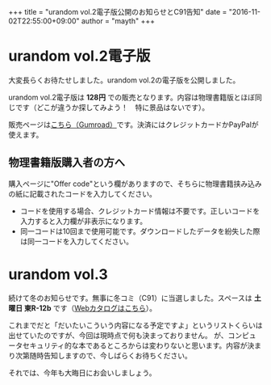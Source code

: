 +++
title = "urandom vol.2電子版公開のお知らせとC91告知"
date = "2016-11-02T22:55:00+09:00"
author = "mayth"
+++

# urandom vol.2電子版

大変長らくお待たせしました。urandom vol.2の電子版を公開しました。

urandom vol.2電子版は **128円** での販売となります。内容は物理書籍版とほぼ同じです（どこが違うか探してみよう！　特に景品はないです）。

販売ページは[こちら（Gumroad）](https://gumroad.com/l/zjTOY)です。決済にはクレジットカードかPayPalが使えます。

## 物理書籍版購入者の方へ

購入ページに"Offer code"という欄がありますので、そちらに物理書籍挟み込みの紙に記載されたコードを入力してください。

* コードを使用する場合、クレジットカード情報は不要です。正しいコードを入力すると入力欄が非表示になります。
* 同一コードは10回まで使用可能です。ダウンロードしたデータを紛失した際は同一コードを入力してください。

# urandom vol.3

続けて冬のお知らせです。無事に冬コミ（C91）に当選しました。スペースは **土曜日 東R-12b** です（[Webカタログはこちら](https://webcatalog.circle.ms/Circle/13006119 )）。

これまでだと「だいたいこういう内容になる予定ですよ」というリストくらいは出せていたのですが、今回は現時点で何も決まっておりません。
が、コンピュータセキュリティ的な本であるところからは変わりないと思います。内容が決まり次第随時告知しますので、今しばらくお待ちください。

それでは、今年も大晦日にお会いしましょう。
